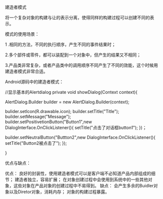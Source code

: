 
建造者模式

将一个复杂对象的构建与让的表示分离，使得同样的构建过程可以创建不同的表示。

模式的使用场景：

1 .相同的方法，不同的执行顺序，产生不同的事件结果时；

2.多个部件或零件，都可以装配到一个对象中，但产生的结果又不相同；

3.产品类非常复杂，或者产品类中的调用顺序不同产生了不同的效能，这个时候用建造者模式非常合适。


Android源码中的建造者模式：


//显示基本的Alertdialog
private void showDialog(Context context){

AlertDialog.Builder builder = new AlertDialog.Builder(context);

bulider.setIcon(R.drawable.icon);
builder.setTitle("Title");
builder.setMessage("Message");
builder.setPositivetionButton("Button1",new DialogInterface.OnClickListener(){
setTitle("点击了对话框button1");
})；

builder.setNeutralButton("Buttton2",new DialogInterface.OnClickListener(){
setTitle("Button2被点击了");
});

}

优点与缺点：

优点：
良好的封装性，使用建造者模式可以是客户端不必知道产品内部组成的细节；
建造者独立，容易扩展；
在对象创建过程中会使用到系统中的一些其他对象，这些对象在产品对象的创建过程中不易得到。
缺点：
会产生多余的Buidler对象以及Diretor对象，消耗内存；
对象的构建过程暴露。

